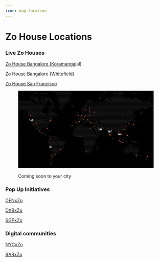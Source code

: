 ```yaml
---
icon: map-location
---
```


# Zo House Locations

### **Live Zo Houses**

[Zo House Bangalore (Koramangal](zo-house-bangalore-koramangala.md)al)

[Zo House Bangalore (Whitefield)](zo-house-bangalore-whitefield.md)

[Zo House San Francisco](zo-house-san-francisco.md)

<figure><img src="../../.gitbook/assets/image (21).png" alt=""><figcaption><p>Coming soon to your city</p></figcaption></figure>

### Pop Up Initiatives&#x20;

[DENxZo](https://x.com/DENxZo)&#x20;

[DXBxZo](https://x.com/DXBxZo/status/1913567218991845565)&#x20;

[SGPxZo](https://x.com/SGPxZo)&#x20;

### Digital communities&#x20;

[NYCxZo](https://x.com/NYCxZo)

[BARxZo](https://x.com/BARxZo)
